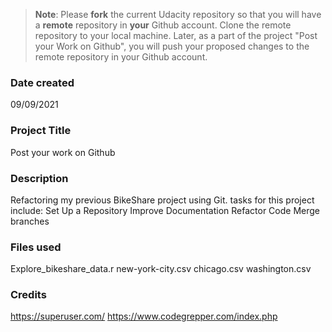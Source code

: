 >**Note**: Please **fork** the current Udacity repository so that you will have a **remote** repository in **your** Github account. Clone the remote repository to your local machine. Later, as a part of the project "Post your Work on Github", you will push your proposed changes to the remote repository in your Github account.

### Date created
09/09/2021

### Project Title
Post your work on Github

### Description
Refactoring my previous BikeShare project using Git. tasks for this project include:
Set Up a Repository
Improve Documentation
Refactor Code
Merge branches

### Files used
Explore_bikeshare_data.r
new-york-city.csv
chicago.csv
washington.csv

### Credits
https://superuser.com/
https://www.codegrepper.com/index.php



